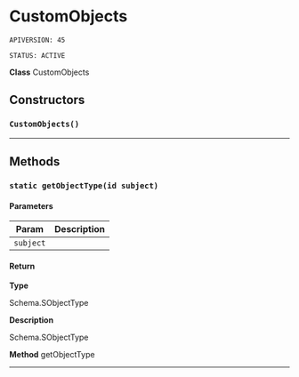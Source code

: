 # CustomObjects

`APIVERSION: 45`

`STATUS: ACTIVE`



**Class** CustomObjects

## Constructors
### `CustomObjects()`
---
## Methods
### `static getObjectType(id subject)`
#### Parameters

|Param|Description|
|---|---|
|`subject`||

#### Return

**Type**

Schema.SObjectType

**Description**

Schema.SObjectType


**Method** getObjectType

---

